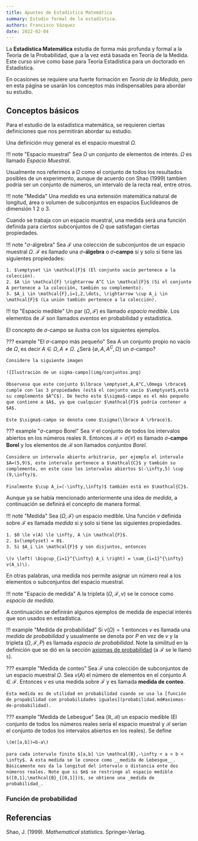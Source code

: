 ```yaml
---
title: Apuntes de Estadística Matemática
summary: Estudio formal de la estadística.
authors: Francisco Vázquez
date: 2022-02-04
---
```


La __Estadística Matemática__ estudia de forma más profunda y formal a la Teoría de la Probabilidad, que a la vez está basada en Teoría de la Medida. Este curso sirve como base para Teoría Estadística para un doctorado en Estadística.

En ocasiones se requiere una fuerte formación en _Teoría de la Medida_, pero en esta página se usarán los conceptos más indispensables para abordar su estudio.

## Conceptos básicos

Para el estudio de la estadística matemática, se requieren ciertas definiciones que nos permitirán abordar su estudio.

Una definición muy general es el espacio muestral $\Omega$.

!!! note "Espacio muestral"
    Sea $\Omega$ un conjunto de elementos de interés. $\Omega$ es llamado _Espacio Muestral_.

Usualmente nos referimos a $\Omega$ como el conjunto de todos los resultados posibles de un experimento, aunque de acuerdo con Shao (1999) tambíen podría ser un conjunto de números, un intervalo de la recta real, entre otros.

!!! note "Medida"
    Una _medida_ es una extensión matemática natural de longitud, área o volumen de subconjuntos en espacios Euclideanos de dimensión 1 2 o 3.

Cuando se trabaja con un espacio muestral, una medida será una función definida para _ciertos_ subconjuntos de $\Omega$ que satisfagan ciertas propiedades.

!!! note "$\sigma$-álgrebra"
    Sea $\mathcal{F}$ una colección de subconjuntos de un espacio muestral $\Omega$. $\mathcal{F}$ es llamado una $\sigma$__-álgebra__ o $\sigma$__-campo__ si y solo si tiene las siguientes propiedades:

    1. $\emptyset \in \mathcal{F}$ (El conjunto vacío pertenece a la colección).
    2. $A \in \mathcal{F} \rightarrow A^C \in \mathcal{F}$ (Si el conjunto A pertenece a la colección, también su complemento).
    3. $A_i \in \mathcal{F},i=1,2,\dots, \rightarrow \cup A_i \in \mathcal{F}$ (La unión también pertenece a la colección).

!!! tip "Espacio medible"
    Un par $(\Omega,\mathcal{F})$ es llamado _espacio medible_. Los elementos de $\mathcal{F}$ son llamados _eventos_ en probabilidad y estadística.

El concepto de $\sigma$-campo se ilustra con los siguientes ejemplos.

??? example "El $\sigma$-campo más pequeño"
    Sea A un conjunto propio no vacío de $\Omega$, es decir $A \in \Omega, A \ne \Omega$. ¿Será $\lbrace \emptyset,A,A^C,\Omega \rbrace$ un $\sigma$-campo?

    Considere la siguiente imagen

    ![Ilustración de un sigma-campo](img/conjuntos.png)

    Observese que este conjunto $\lbrace \emptyset,A,A^C,\Omega \rbrace$ cumple con las 3 propiedades (está el conjunto vacío $\emptyset$,está su complemento $A^C$). De hecho este $\sigma$-campo es el más pequeño que contiene a $A$, ya que cualquier $\mathcal{F}$ podría contener a $A$.

    Este $\sigma$-campo se denota como $\sigma(\lbrace A \rbrace)$.

??? example "$\sigma$-campo Borel"
    Sea $\mathcal{C}$ el conjunto de todos los intervalos abiertos en los números reales $\mathbb{R}$. Entonces $\mathcal{B}=\sigma(\mathcal{C})$ es llamado $\sigma$__-campo Borel__ y los elementos de $\mathcal{B}$ son llamados _conjuntos Borel_.

    Considere un intervalo abierto arbitrario, por ejemplo el intervalo $A=(5,9)$, este intervalo pertenece a $\mathcal{C}$ y también su complemento, en este caso los intervalos abiertos $(-\infty,5) \cup (9,\infty)$.

    Finalmente $\cup A_i=(-\infty,\infty)$ también está en $\mathcal{C}$.

Aunque ya se había mencionado anteriormente una idea de _medida_, a continuación se definirá el concepto de manera formal.

!!! note "Medida"
    Sea $(\Omega,\mathcal{F})$ un espacio medible. Una función $v$ definida sobre $\mathcal{F}$ es llamada _medida_ si y solo si tiene las siguientes propiedades.

    1. $0 \le v(A) \le \infty, A \in \mathcal{F}$.
    2. $v(\emptyset) = 0$.
    3. Si $A_i \in \mathcal{F}$ y son disjuntos, entonces

    \(v \left( \bigcup_{i=1}^{\infty} A_i \right) = \sum_{i=1}^{\infty} v(A_i)\).

En otras palabras, una medida nos permite asignar un número real a los elementos o subconjuntos del espacio muestral.

!!! note "Espacio de medida"
    A la tripleta $(\Omega,\mathcal{F},v)$ se le conoce como _espacio de medida_.

A continuación se definirán algunos ejemplos de medida de especial interés que son usados en estadística.

!!! example "Medida de probabilidad"
    Si $v(\Omega)=1$ entonces $v$ es llamada una _medida de probabilidad_ y usualmente se denota por $P$ en vez de $v$ y la tripleta $(\Omega,\mathcal{F},P)$ es llamada _espacio de probabilidad_. Note la similitud en la definición que se dió en la sección [axiomas de probabilidad](probabilidad.md#axiomas-de-probabilidad) (a $\mathcal{F}$ se le llamó $\mathbb{s}$).

??? example "Medida de conteo"
    Sea $\mathcal{F}$ una colección de subconjuntos de un espacio muestral $\Omega$. Sea $v(A)$ el número de elementos en el conjunto $A \in \mathcal{F}$. Entonces $v$ es una medida sobre $\mathcal{F}$ y es llamada __medida de conteo__.

    Esta medida es de utilidad en probabilidad cuando se usa la [función de propabilidad con probabilidades iguales](probabilidad.md#axiomas-de-probabilidad).

??? example "Medida de Lebesgue"
    Sea $(\mathbb{R},\mathcal{B})$ un espacio medible (El conjunto de todos los números reales sería el espacio muestral y $\mathcal{B}$ serían el conjunto de todos los intervalos abiertos en los reales). Se define

    \(m([a,b])=b-a\)

    para cada intervalo finito $[a,b] \in \mathcal{B},-\infty < a < b < \infty$. A esta medida se le conoce como __medida de Lebesgue__. Básicamente nos da la longitud del intervalo o distancia ente dos números reales. Note que si $m$ se restringe al espacio medible $([0,1],\mathcal{B}_{[0,1]})$, se obtiene una _medida de probabilidad_.

### Función de probabilidad

## Referencias

Shao, J. (1999). _Mathematical statistics_. Springer-Verlag.
